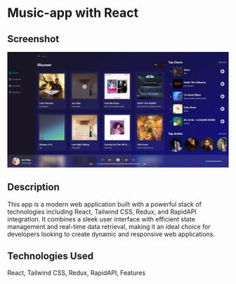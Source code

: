 # Music-app with React

## Screenshot
![Screenshot .png](src%2FAssets%2FScreenshot%20.png)

## Description
This app is a modern web application built with a powerful stack of technologies including React, Tailwind CSS, Redux, and RapidAPI integration. It combines a sleek user interface with efficient state management and real-time data retrieval, making it an ideal choice for developers looking to create dynamic and responsive web applications.

## Technologies Used
React, Tailwind CSS, Redux, RapidAPI, Features

